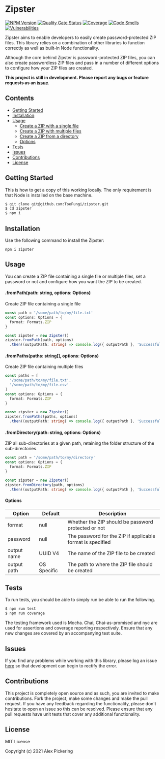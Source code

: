 # Zipster

[![NPM Version](https://badge.fury.io/js/zipster.svg)](https://badge.fury.io/js/zipster)
[![Quality Gate Status](https://sonarcloud.io/api/project_badges/measure?project=ToeFungi_zipster&metric=alert_status)](https://sonarcloud.io/summary/new_code?id=ToeFungi_zipster)
[![Coverage](https://sonarcloud.io/api/project_badges/measure?project=ToeFungi_zipster&metric=coverage)](https://sonarcloud.io/summary/new_code?id=ToeFungi_zipster)
[![Code Smells](https://sonarcloud.io/api/project_badges/measure?project=ToeFungi_zipster&metric=code_smells)](https://sonarcloud.io/summary/new_code?id=ToeFungi_zipster)
[![Vulnerabilities](https://sonarcloud.io/api/project_badges/measure?project=ToeFungi_zipster&metric=vulnerabilities)](https://sonarcloud.io/summary/new_code?id=ToeFungi_zipster)

Zipster aims to enable developers to easily create password-protected ZIP files. This library relies on a combination of
other libraries to function correctly as well as built-in Node functionality.

Although the core behind Zipster is password-protected ZIP files, you can also create passwordless ZIP files and pass in
a number of different options to configure how your ZIP files are created.

**This project is still in development. Please report any bugs or feature requests as an
[issue](https://github.com/ToeFungi/zipper/issues/new).**

## Contents

- [Getting Started](#getting-started)
- [Installation](#installation)
- [Usage](#usage)
    - [Create a ZIP with a single file](#frompathpath-string-options-options)
    - [Create a ZIP with multiple files](#frompathspaths-string-options-options)
    - [Create a ZIP from a directory](#fromdirectorypath-string-options-options)
    - [Options](#options)
- [Tests](#running-tests)
- [Issues](#issues)
- [Contributions](#contributions)
- [License](#license)

## Getting Started

This is how to get a copy of this working locally. The only requirement is that Node is installed on the base machine.

```bash
$ git clone git@github.com:ToeFungi/zipster.git
$ cd zipster
$ npm i
```

## Installation

Use the following command to install the Zipster:

```
npm i zipster
```

## Usage

You can create a ZIP file containing a single file or multiple files, set a password or not and configure how you want
the ZIP to be created.

#### .fromPath(path: string, options: Options)

Create ZIP file containing a single file

```typescript
const path = '/some/path/to/my/file.txt'
const options: Options = {
  format: Formats.ZIP
}

const zipster = new Zipster()
zipster.fromPath(path, options)
  .then((outputPath: string) => console.log({ outputPath }, 'Successfully created ZIP'))
```

#### .fromPaths(paths: string[], options: Options)

Create ZIP file containing multiple files

```typescript
const paths = [
  '/some/path/to/my/file.txt',
  '/some/path/to/my/file.csv'
]
const options: Options = {
  format: Formats.ZIP
}

const zipster = new Zipster()
zipster.fromPaths(paths, options)
  .then((outputPath: string) => console.log({ outputPath }, 'Successfully created ZIP'))
```

#### .fromDirectory(path: string, options: Options)

ZIP all sub-directories at a given path, retaining the folder structure of the sub-directories

```typescript
const path = '/some/path/to/my/directory'
const options: Options = {
  format: Formats.ZIP
}

const zipster = new Zipster()
zipster.fromDirectory(path, options)
  .then((outputPath: string) => console.log({ outputPath }, 'Successfully created ZIP'))
```

#### Options

| Option      | Default     | Description                                                |
|-------------|-------------|------------------------------------------------------------|
| format      | null        | Whether the ZIP should be password protected or not        |
| password    | null        | The password for the ZIP if applicable format is specified |
| output name | UUID V4     | The name of the ZIP file to be created                     |
| output path | OS Specific | The path to where the ZIP file should be created           |

## Tests

To run tests, you should be able to simply run be able to run the following.

```bash
$ npm run test
$ npm run coverage
```

The testing framework used is Mocha. Chai, Chai-as-promised and nyc are used for assertions and coverage reporting
respectively. Ensure that any new changes are covered by an accompanying test suite.

## Issues

If you find any problems while working with this library, please log an issue
[here](https://github.com/ToeFungi/zipster/issues) so that development can begin to rectify the error.

## Contributions

This project is completely open source and as such, you are invited to make contributions. Fork the project, make some
changes and make the pull request. If you have any feedback regarding the functionality, please don't hesitate to open
an issue so this can be resolved. Please ensure that any pull requests have unit tests that cover any additional
functionality.

## License

MIT License

Copyright (c) 2021 Alex Pickering
